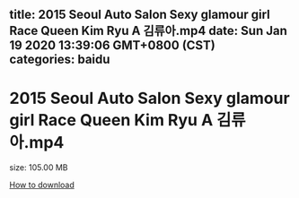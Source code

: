 
title: 2015 Seoul Auto Salon Sexy glamour girl Race Queen Kim Ryu A 김류아.mp4
date: Sun Jan 19 2020 13:39:06 GMT+0800 (CST)    
categories: baidu
---

# 2015 Seoul Auto Salon Sexy glamour girl Race Queen Kim Ryu A 김류아.mp4
size: 105.00 MB
 
 

[How to download](https://bpcam.bemobtrk.com/go/2ceec3aa-1ca2-46d6-b9ff-aaa5c184517c?jno=108)